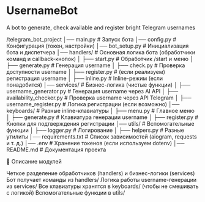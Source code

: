 # UsernameBot
A bot to generate, check available and register bright Telegram usernames



/telegram_bot_project
│── main.py                 # Запуск бота
│── config.py               # Конфигурация (токен, настройки)
│── bot_setup.py            # Инициализация бота и диспетчера
│── handlers/               # Основная логика бота (обработчики команд и callback-кнопок)
│   ├── start.py            # Обработчик /start и меню
│   ├── generate.py         # Генерация username
│   ├── check.py            # Проверка доступности username
│   ├── register.py         # (если реализуем) регистрация username
│   ├── inline.py           # Inline-режим (если понадобится)
│── services/               # Бизнес-логика (чистые функции)
│   ├── username_generator.py  # Генерация username через AI API
│   ├── availability_checker.py  # Проверка username через API Telegram
│   ├── username_register.py  # Логика регистрации (если возможно)
│── keyboards/              # Разные inline-клавиатуры
│   ├── menu.py             # Главное меню
│   ├── generate.py         # Клавиатура генерации username
│   ├── register.py         # Кнопки для подтверждения регистрации
│── utils/                  # Вспомогательные функции
│   ├── logger.py           # Логирование
│   ├── helpers.py          # Разные утилиты
│── requirements.txt        # Список зависимостей (aiogram, requests и т. д.)
│── .env                    # Хранение токенов (если используем dotenv)
│── README.md               # Документация проекта


📌 Описание модулей

Четкое разделение обработчиков (handlers) и бизнес-логики (services)
Бот получает команды из handlers/
Логика работы username-генерации из services/
Все клавиатуры хранятся в keyboards/ (чтобы не смешивать с логикой)
Вспомогательные функции в utils/
